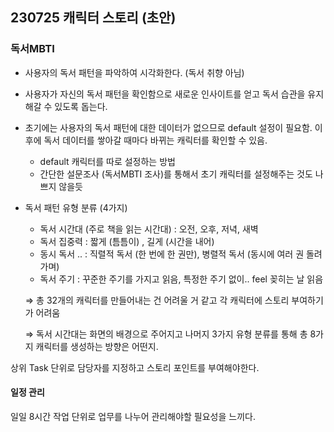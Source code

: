 ## 230725 캐릭터 스토리 (초안)

### 독서MBTI

- 사용자의 독서 패턴을 파악하여 시각화한다. (독서 취향 아님)

- 사용자가 자신의 독서 패턴을 확인함으로 새로운 인사이트를 얻고 독서 습관을 유지해갈 수 있도록 돕는다.

- 초기에는 사용자의 독서 패턴에 대한 데이터가 없으므로 default 설정이 필요함. 이후에 독서 데이터를 쌓아갈 때마다 바뀌는 캐릭터를 확인할 수 있음.
  
  - default 캐릭터를 따로 설정하는 방법
  - 간단한 설문조사 (독서MBTI 조사)를 통해서 초기 캐릭터를 설정해주는 것도 나쁘지 않을듯

- 독서 패턴 유형 분류 (4가지)
  
  - 독서 시간대 (주로 책을 읽는 시간대) : 오전, 오후, 저녁, 새벽
  - 독서 집중력 : 짧게 (틈틈이) , 길게 (시간을 내어)
  - 동시 독서 .. : 직렬적 독서 (한 번에 한 권만), 병렬적 독서 (동시에 여러 권 돌려가며)
  - 독서 주기 : 꾸준한 주기를 가지고 읽음, 특정한 주기 없이.. feel 꽂히는 날 읽음
  
  ⇒ 총 32개의 캐릭터를 만들어내는 건 어려울 거 같고 각 캐릭터에 스토리 부여하기가 어려움
  
  ⇒ 독서 시간대는 화면의 배경으로 주어지고 나머지 3가지 유형 분류를 통해 총 8가지 캐릭터를 생성하는 방향은 어떤지.

상위 Task 단위로 담당자를 지정하고 스토리 포인트를 부여해야한다. 

#### 일정 관리

일일 8시간 작업 단위로 업무를 나누어 관리해야할 필요성을 느끼다. 
